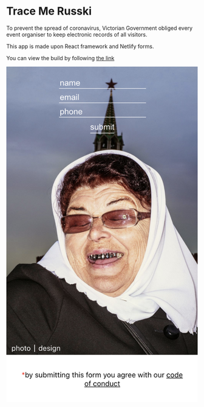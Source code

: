 # Trace Me Russki

To prevent the spread of coronavirus, Victorian Government obliged every event organiser to 
keep electronic records of all visitors. 

This app is made upon React framework and Netlify forms.

You can view the build by following [the link](https://tracr.netlify.app)

<img src="src/tracer.png" >